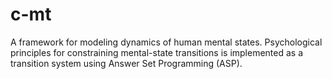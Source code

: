 # c-mt
A framework for modeling dynamics of human mental states. Psychological principles for constraining mental-state transitions is implemented as a transition system using Answer Set Programming (ASP). 
